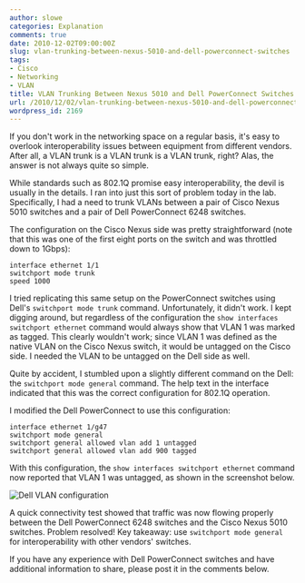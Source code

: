 ```yaml
---
author: slowe
categories: Explanation
comments: true
date: 2010-12-02T09:00:00Z
slug: vlan-trunking-between-nexus-5010-and-dell-powerconnect-switches
tags:
- Cisco
- Networking
- VLAN
title: VLAN Trunking Between Nexus 5010 and Dell PowerConnect Switches
url: /2010/12/02/vlan-trunking-between-nexus-5010-and-dell-powerconnect-switches/
wordpress_id: 2169
---
```


If you don't work in the networking space on a regular basis, it's easy to overlook interoperability issues between equipment from different vendors. After all, a VLAN trunk is a VLAN trunk is a VLAN trunk, right? Alas, the answer is not always quite so simple.

While standards such as 802.1Q promise easy interoperability, the devil is usually in the details. I ran into just this sort of problem today in the lab. Specifically, I had a need to trunk VLANs between a pair of Cisco Nexus 5010 switches and a pair of Dell PowerConnect 6248 switches.

The configuration on the Cisco Nexus side was pretty straightforward (note that this was one of the first eight ports on the switch and was throttled down to 1Gbps):

	interface ethernet 1/1  
	switchport mode trunk  
	speed 1000

I tried replicating this same setup on the PowerConnect switches using Dell's `switchport mode trunk` command. Unfortunately, it didn't work. I kept digging around, but regardless of the configuration the `show interfaces switchport ethernet` command would always show that VLAN 1 was marked as tagged. This clearly wouldn't work; since VLAN 1 was defined as the native VLAN on the Cisco Nexus switch, it would be untagged on the Cisco side. I needed the VLAN to be untagged on the Dell side as well.

Quite by accident, I stumbled upon a slightly different command on the Dell: the `switchport mode general` command. The help text in the interface indicated that this was the correct configuration for 802.1Q operation.

I modified the Dell PowerConnect to use this configuration:

	interface ethernet 1/g47  
	switchport mode general  
	switchport general allowed vlan add 1 untagged  
	switchport general allowed vlan add 900 tagged

With this configuration, the `show interfaces switchport ethernet` command now reported that VLAN 1 was untagged, as shown in the screenshot below.

![Dell VLAN configuration](/public/img/dell-vlan-cfg.png)

A quick connectivity test showed that traffic was now flowing properly between the Dell PowerConnect 6248 switches and the Cisco Nexus 5010 switches. Problem resolved! Key takeaway: use `switchport mode general` for interoperability with other vendors' switches.

If you have any experience with Dell PowerConnect switches and have additional information to share, please post it in the comments below.
